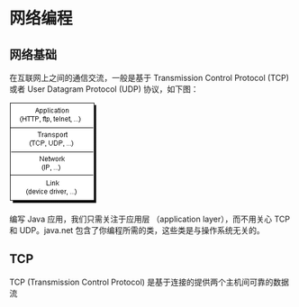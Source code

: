 # 网络编程

## 网络基础

在互联网上之间的通信交流，一般是基于 Transmission Control Protocol (TCP) 或者 User Datagram Protocol (UDP) 协议，如下图：

![](../images/net/1netw.gif)

编写 Java 应用，我们只需关注于应用层 （application layer），而不用关心 TCP 和 UDP。java.net 包含了你编程所需的类，这些类是与操作系统无关的。

## TCP

TCP (Transmission Control Protocol) 是基于连接的提供两个主机间可靠的数据流